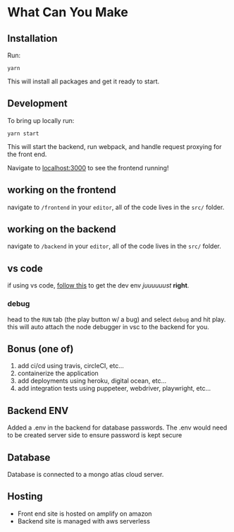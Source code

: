 # What Can You Make

## Installation

Run:

    yarn

This will install all packages and get it ready to start.

## Development

To bring up locally run:

    yarn start

This will start the backend, run webpack, and handle request proxying for the front end.

Navigate to [localhost:3000](http://localhost:3000) to see the frontend running!

## working on the frontend

navigate to `/frontend` in your `editor`, all of the code lives in the `src/` folder.

## working on the backend

navigate to `/backend` in your `editor`, all of the code lives in the `src/` folder.

## vs code

if using vs code, [follow this](https://yarnpkg.com/getting-started/editor-sdks/#vscode) to get the dev env _juuuuuust_ **right**.

### debug

head to the `RUN` tab (the play button w/ a bug) and select `debug` and hit play. this will auto attach the node debugger in vsc to the backend for you.

## Bonus (one of)

1. add ci/cd using travis, circleCI, etc...
1. containerize the application
1. add deployments using heroku, digital ocean, etc...
1. add integration tests using puppeteer, webdriver, playwright, etc...

## Backend ENV

Added a .env in the backend for database passwords. The .env would need to be created server side to ensure password is kept secure

## Database

Database is connected to a mongo atlas cloud server.

## Hosting

- Front end site is hosted on amplify on amazon
- Backend site is managed with aws serverless
